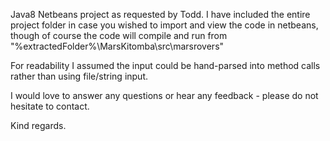 Java8 Netbeans project as requested by Todd. I have included the entire project folder in case you wished to import and view the code in netbeans, though of course the code will compile and run from "%extractedFolder%\MarsKitomba\src\marsrovers\"

For readability I assumed the input could be hand-parsed into method calls rather than using file/string input.

I would love to answer any questions or hear any feedback - please do not hesitate to contact. 

Kind regards.
